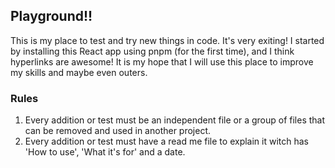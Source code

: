 ## Playground!!

This is my place to test and try new things in code.
It's very exiting! I started by installing this React app using pnpm (for the first time), and I think hyperlinks are awesome!
It is my hope that I will use this place to improve my skills and maybe even outers.

### Rules

1. Every addition or test must be an independent file or a group of files that can be removed and used in another project.
2. Every addition or test must have a read me file to explain it witch has 'How to use', 'What it's for' and a date.
